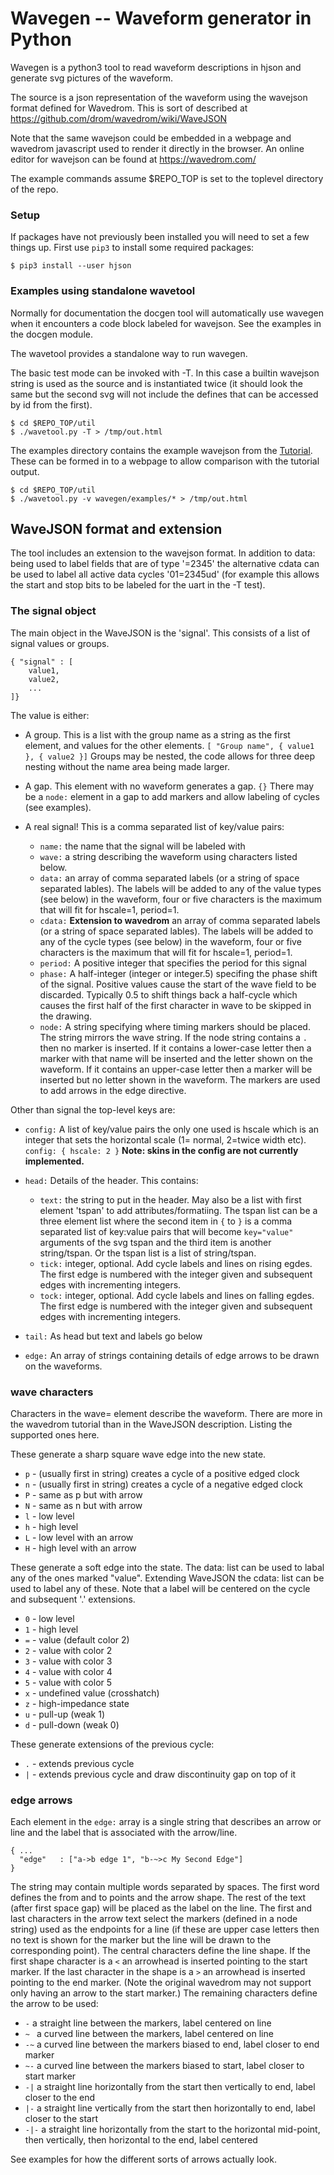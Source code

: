 # Wavegen -- Waveform generator in Python

Wavegen is a python3 tool to read waveform descriptions in hjson and
generate svg pictures of the waveform.

The source is a json representation of the waveform using the wavejson
format defined for Wavedrom. This is sort of described at
https://github.com/drom/wavedrom/wiki/WaveJSON

Note that the same wavejson could be embedded in a webpage and
wavedrom javascript used to render it directly in the browser. An
online editor for wavejson can be found at https://wavedrom.com/

The example commands assume $REPO_TOP is set to the toplevel directory
of the repo.

### Setup

If packages have not previously been installed you will need to set a
few things up. First use `pip3` to install some required packages:
```
$ pip3 install --user hjson
```

### Examples using standalone wavetool

Normally for documentation the docgen tool will automatically use
wavegen when it encounters a code block labeled for wavejson. See the
examples in the docgen module.

The wavetool provides a standalone way to run wavegen.

The basic test mode can be invoked with -T. In this case a builtin
wavejson string is used as the source and is instantiated twice (it
should look the same but the second svg will not include the defines
that can be accessed by id from the first).

```
$ cd $REPO_TOP/util
$ ./wavetool.py -T > /tmp/out.html
```

The examples directory contains the example wavejson from the
[Tutorial](https://wavedrom.com/tutorial.html). These can be formed in
to a webpage to allow comparison with the tutorial output.

```
$ cd $REPO_TOP/util
$ ./wavetool.py -v wavegen/examples/* > /tmp/out.html
```

## WaveJSON format and extension

The tool includes an extension to the wavejson format. In addition to
data: being used to label fields that are of type '=2345' the
alternative cdata can be used to label all active data cycles
'01=2345ud' (for example this allows the start and stop bits to be
labeled for the uart in the -T test).


### The signal object

The main object in the WaveJSON is the 'signal'. This consists of a
list of signal values or groups.

```
{ "signal" : [
    value1,
    value2,
    ...
]}
```
The value is either:

* A group. This is a list with the group name as a string as the first
  element, and values for the other elements. `[ "Group name", {
  value1 }, { value2 }]` Groups may be nested, the code allows for
  three deep nesting without the name area being made larger.

* A gap. This element with no waveform generates a gap. `{}` There may
  be a `node:` element in a gap to add markers and allow labeling of
  cycles (see examples).

* A real signal! This is a comma separated list of key/value pairs:
  * `name:` the name that the signal will be labeled with
  * `wave:` a string describing the waveform using characters listed below.
  * `data:` an array of comma separated labels (or a string of space
    separated lables). The labels will be added to any of the value
    types (see below) in the waveform, four or five characters is the
    maximum that will fit for hscale=1, period=1.
  * `cdata:` **Extension to wavedrom** an array of comma separated
    labels (or a string of space separated lables). The labels will be
    added to any of the cycle types (see below) in the waveform, four
    or five characters is the maximum that will fit for hscale=1,
    period=1.
  * `period:` A positive integer that specifies the period for this signal
  * `phase:` A half-integer (integer or integer.5) specifing the phase
    shift of the signal. Positive values cause the start of the wave
    field to be discarded. Typically 0.5 to shift things back a
    half-cycle which causes the first half of the first character in
    wave to be skipped in the drawing.
  * `node:` A string specifying where timing markers should be
    placed. The string mirrors the wave string. If the node string
    contains a `.` then no marker is inserted. If it contains a
    lower-case letter then a marker with that name will be inserted
    and the letter shown on the waveform. If it contains an upper-case
    letter then a marker will be inserted but no letter shown in the
    waveform. The markers are used to add arrows in the edge
    directive.

Other than signal the top-level keys are:

* `config:` A list of key/value pairs the only one used is hscale
  which is an integer that sets the horizontal scale (1= normal,
  2=twice width etc). `config: { hscale: 2 }` **Note: skins in the
  config are not currently implemented.**

* `head:` Details of the header. This contains:
  * `text:` the string to put in the header. May also be a list with
    first element 'tspan' to add attributes/formatiing. The tspan list
    can be a three element list where the second item in `{` to `}` is
    a comma separated list of key:value pairs that will become
    `key="value"` arguments of the svg tspan and the third item is
    another string/tspan. Or the tspan list is a list of string/tspan.
  * `tick:` integer, optional. Add cycle labels and lines on rising
    egdes. The first edge is numbered with the integer given and
    subsequent edges with incrementing integers.
  * `tock:` integer, optional. Add cycle labels and lines on falling
    egdes. The first edge is numbered with the integer given and
    subsequent edges with incrementing integers.

* `tail:` As head but text and labels go below

* `edge:` An array of strings containing details of edge arrows to be
  drawn on the waveforms.


### wave characters

Characters in the wave= element describe the waveform. There are more
in the wavedrom tutorial than in the WaveJSON description. Listing the
supported ones here.

These generate a sharp square wave edge into the new state.

- `p` - (usually first in string) creates a cycle of a positive edged clock
- `n` - (usually first in string) creates a cycle of a negative edged clock
- `P` - same as p but with arrow
- `N` - same as n but with arrow
- `l` - low level
- `h` - high level
- `L` - low level with an arrow
- `H` - high level with an arrow

These generate a soft edge into the state. The data: list can be used
to labal any of the ones marked "value". Extending WaveJSON the cdata:
list can be used to label any of these. Note that a label will be
centered on the cycle and subsequent '.' extensions.

- `0` - low level
- `1` - high level
- `=` - value (default color 2)
- `2` - value with color 2
- `3` - value with color 3
- `4` - value with color 4
- `5` - value with color 5
- `x` - undefined value (crosshatch)
- `z` - high-impedance state
- `u` - pull-up (weak 1)
- `d` - pull-down (weak 0)

These generate extensions of the previous cycle:
- `.` - extends previous cycle
- `|` - extends previous cycle and draw discontinuity gap on top of it

### edge arrows

Each element in the `edge:` array is a single string that describes
an arrow or line and the label that is associated with the arrow/line.

```
{ ...
  "edge"   : ["a->b edge 1", "b-~>c My Second Edge"]
}
```

The string may contain multiple words separated by spaces. The first
word defines the from and to points and the arrow shape. The rest of
the text (after first space gap) will be placed as the label on the
line. The first and last characters in the arrow text select the
markers (defined in a node string) used as the endpoints for a line
(if these are upper case letters then no text is shown for the marker
but the line will be drawn to the corresponding point). The central
characters define the line shape. If the first shape character is a
`<` an arrowhead is inserted pointing to the start marker. If the last
character in the shape is a `>` an arrowhead is inserted pointing to
the end marker. (Note the original wavedrom may not support only
having an arrow to the start marker.) The remaining characters define
the arrow to be used:

* `-` a straight line between the markers, label centered on line
* `~ ` a curved line between the markers, label centered on line
* `-~` a curved line between the markers biased to end, label closer
  to end marker
* `~-` a curved line between the markers biased to start, label closer
  to start marker
* `-|` a straight line horizontally from the start then vertically to
  end, label closer to the end
* `|-` a straight line vertically from the start then horizontally to
  end, label closer to the start
* `-|-` a straight line horizontally from the start to the horizontal
  mid-point, then vertically, then horizontal to the end, label
  centered

See examples for how the different sorts of arrows actually look.

